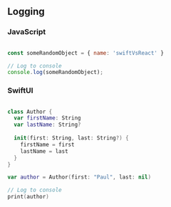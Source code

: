## Logging


### JavaScript

```javascript

const someRandomObject = { name: 'swiftVsReact' }

// Log to console
console.log(someRandomObject);

```

### SwiftUI

```swift

class Author {
  var firstName: String
  var lastName: String?
  
  init(first: String, last: String?) {
    firstName = first
    lastName = last
  }
}

var author = Author(first: "Paul", last: nil)

// Log to console
print(author)


```
